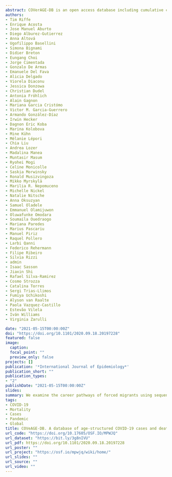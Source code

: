 ```yaml
---
abstract: COVerAGE-DB is an open access database including cumulative counts of confirmed COVID-19 cases, deaths, and tests by age and sex. Original data and sources are provided alongside data and measures in age-harmonized formats. The database is still in development, and at this writing, it includes 87 countries, and 195 subnational areas. Cumulative counts of COVID-19 cases, deaths, and tests are recorded daily (when possible) since January 2020. Many time series thus fully capture the first pandemic wave and the beginning of later waves. An international team, composed of more than 60 researchers, contributed to the collection of data and metadata in COVerAGE-DB from governmental institutions, as well as to the design and implementation of the data processing and validation pipeline.
authors:
- Tim Riffe
- Enrique Acosta
- Jose Manuel Aburto
- Diego Alburez-Gutierrez
- Anna Altová
- Ugofilippo Basellini
- Simona Bignami
- Didier Breton
- Eungang Choi
- Jorge Cimentada
- Gonzalo De Armas
- Emanuele Del Fava
- Alicia Delgado
- Viorela Diaconu
- Jessica Donzowa
- Christian Dudel
- Antonia Fröhlich
- Alain Gagnon
- Mariana Garcia Cristómo
- Victor M. Garcia-Guerrero
- Armando González-Díaz
- Irwin Hecker
- Dagnon Eric Koba
- Marina Kolobova
- Mine Kühn
- Mélanie Lépori
- Chia Liu
- Andrea Lozer
- Madalina Manea
- Muntasir Masum
- Ryohei Mogi
- Celine Monicolle
- Saskia Morwinsky
- Ronald Musizvingoza
- Mikko Myrskylä
- Marilia R. Nepomuceno
- Michelle Nickel
- Natalie Nitsche
- Anna Oksuzyan
- Samuel Oladele
- Emmanuel Olamijuwon
- Oluwafunke Omodara
- Soumaila Ouedraogo
- Mariana Paredes
- Marius Pascariu
- Manuel Piriz
- Raquel Pollero
- Larbi Qanni
- Federico Rehermann
- Filipe Ribeiro
- Silvia Rizzi
- admin
- Isaac Sasson
- Jiaxin Shi
- Rafael Silva-Ramirez
- Cosmo Strozza
- Catalina Torres
- Sergi Trias-Llimos
- Fumiya Uchikoshi
- Alyson van Raalte
- Paola Vazquez-Castillo
- Estevão Vilela
- Iván Williams
- Virginia Zarulli

date: "2021-05-15T00:00:00Z"
doi: "https://doi.org/10.1101/2020.09.18.20197228"
featured: false
image:
  caption: 
  focal_point: ""
  preview_only: false
projects: []
publication: '*International Journal of Epidemiology*'
publication_short: ""
publication_types:
- "2"
publishDate: "2021-05-15T00:00:00Z"
slides: 
summary: We examine the career pathways of forced migrants using sequence analysis from their arrival in 1991 through to 2013.
tags:
- COVID-19
- Mortality
- Cases
- Pandemic
- Global
title: COVeAGE-DB. A database of age-structured COVID-19 cases and deaths
url_code: "https://doi.org/10.17605/OSF.IO/MPWJQ"
url_dataset: "​https://bit.ly/3g8nIVU"
url_pdf: https://doi.org/10.1101/2020.09.18.20197228
url_poster: ""
url_project: "https://osf.io/mpwjq/wiki/home/"
url_slides: ""
url_source: ""
url_video: ""
---
```

